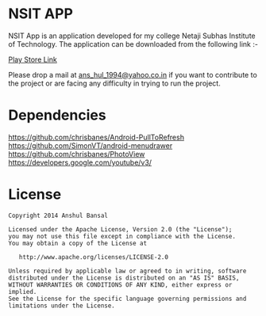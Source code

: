 ﻿NSIT APP
==========

NSIT App is an application developed for my college Netaji Subhas Institute of Technology. The application can be downloaded from the following link :-


[Play Store Link][2] 


Please drop a mail at ans_hul_1994@yahoo.co.in if you want to contribute to the project or are facing any difficulty in trying to run the project.

Dependencies
==========

https://github.com/chrisbanes/Android-PullToRefresh
https://github.com/SimonVT/android-menudrawer
https://github.com/chrisbanes/PhotoView
https://developers.google.com/youtube/v3/



License
=======

    Copyright 2014 Anshul Bansal

    Licensed under the Apache License, Version 2.0 (the "License");
    you may not use this file except in compliance with the License.
    You may obtain a copy of the License at

       http://www.apache.org/licenses/LICENSE-2.0

    Unless required by applicable law or agreed to in writing, software
    distributed under the License is distributed on an "AS IS" BASIS,
    WITHOUT WARRANTIES OR CONDITIONS OF ANY KIND, either express or implied.
    See the License for the specific language governing permissions and
    limitations under the License.


[2]: https://play.google.com/store/apps/details?id=com.anshul.nsitapp
